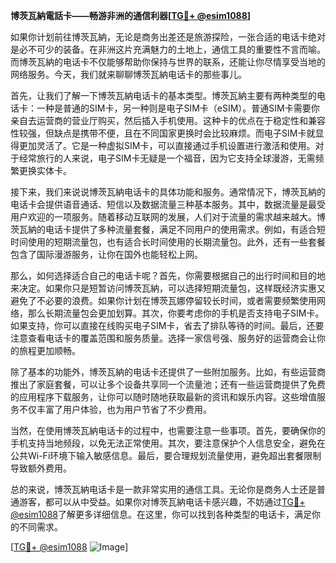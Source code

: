 **博茨瓦納電話卡——畅游非洲的通信利器[[TG💪+ @esim1088](https://t.me/s/esim1088)]**

如果你计划前往博茨瓦納，无论是商务出差还是旅游探险，一张合适的电话卡绝对是必不可少的装备。在非洲这片充满魅力的土地上，通信工具的重要性不言而喻。而博茨瓦納的电话卡不仅能够帮助你保持与世界的联系，还能让你尽情享受当地的网络服务。今天，我们就来聊聊博茨瓦納电话卡的那些事儿。

首先，让我们了解一下博茨瓦納电话卡的基本类型。博茨瓦納主要有两种类型的电话卡：一种是普通的SIM卡，另一种则是电子SIM卡（eSIM）。普通SIM卡需要你亲自去运营商的营业厅购买，然后插入手机使用。这种卡的优点在于稳定性和兼容性较强，但缺点是携带不便，且在不同国家更换时会比较麻烦。而电子SIM卡就显得更加灵活了。它是一种虚拟SIM卡，可以直接通过手机设置进行激活和使用。对于经常旅行的人来说，电子SIM卡无疑是一个福音，因为它支持全球漫游，无需频繁更换实体卡。

接下来，我们来说说博茨瓦納电话卡的具体功能和服务。通常情况下，博茨瓦納的电话卡会提供语音通话、短信以及数据流量三种基本服务。其中，数据流量是最受用户欢迎的一项服务。随着移动互联网的发展，人们对于流量的需求越来越大。博茨瓦納的电话卡提供了多种流量套餐，满足不同用户的使用需求。例如，有适合短时间使用的短期流量包，也有适合长时间使用的长期流量包。此外，还有一些套餐包含了国际漫游服务，让你在国外也能轻松上网。

那么，如何选择适合自己的电话卡呢？首先，你需要根据自己的出行时间和目的地来决定。如果你只是短暂访问博茨瓦納，可以选择短期流量包，这样既经济实惠又避免了不必要的浪费。如果你计划在博茨瓦娜停留较长时间，或者需要频繁使用网络，那么长期流量包会更加划算。其次，你要考虑你的手机是否支持电子SIM卡。如果支持，你可以直接在线购买电子SIM卡，省去了排队等待的时间。最后，还要注意查看电话卡的覆盖范围和服务质量。选择一家信号强、服务好的运营商会让你的旅程更加顺畅。

除了基本的功能外，博茨瓦納的电话卡还提供了一些附加服务。比如，有些运营商推出了家庭套餐，可以让多个设备共享同一个流量池；还有一些运营商提供了免费的应用程序下载服务，让你可以随时随地获取最新的资讯和娱乐内容。这些增值服务不仅丰富了用户体验，也为用户节省了不少费用。

当然，在使用博茨瓦納电话卡的过程中，也需要注意一些事项。首先，要确保你的手机支持当地频段，以免无法正常使用。其次，要注意保护个人信息安全，避免在公共Wi-Fi环境下输入敏感信息。最后，要合理规划流量使用，避免超出套餐限制导致额外费用。

总的来说，博茨瓦納电话卡是一款非常实用的通信工具。无论你是商务人士还是普通游客，都可以从中受益。如果你对博茨瓦納电话卡感兴趣，不妨通过[TG💪+ @esim1088](https://t.me/s/esim1088)了解更多详细信息。在这里，你可以找到各种类型的电话卡，满足你的不同需求。

[[TG💪+ @esim1088](https://t.me/s/esim1088) ![Image](https://i.postimg.cc/4NQfJmqS/Snipaste-2025-05-13-00-14-12.png)]